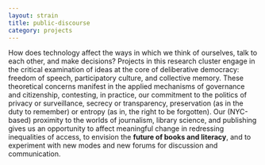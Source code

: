 ```yaml
---
layout: strain
title: public-discourse
category: projects
---
```


<!-- A 75-100 word paragraph describing the motivation behind these projects -->

How does technology affect the ways in which we think of ourselves, talk to
each other, and make decisions? Projects in this research cluster engage in
the critical examination of ideas at the core of deliberative democracy:
freedom of speech, participatory culture, and collective memory. These
theoretical concerns manifest in the applied mechanisms of governance and
citizenship, contesting, in practice, our commitment to the politics of
privacy or surveillance, secrecy or transparency, preservation (as in the duty
to remember) or entropy (as in, the right to be forgotten). Our (NYC-based)
proximity to the worlds of journalism, library science, and publishing gives
us an opportunity to affect meaningful change in redressing inequalities of
access, to envision the **future of books and literacy**, and to experiment
with new modes and new forums for discussion and communication.
